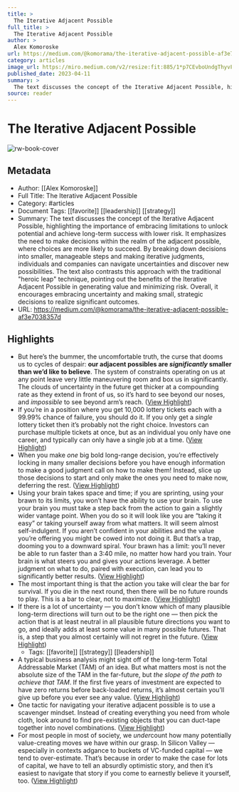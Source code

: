 ```yaml
---
title: >
  The Iterative Adjacent Possible
full_title: >
  The Iterative Adjacent Possible
author: >
  Alex Komoroske
url: https://medium.com/@komorama/the-iterative-adjacent-possible-af3e7038357d
category: articles
image_url: https://miro.medium.com/v2/resize:fit:885/1*p7CEvboUndgThyvFR4_0cQ.png
published_date: 2023-04-11
summary: >
  The text discusses the concept of the Iterative Adjacent Possible, highlighting the importance of embracing limitations to unlock potential and achieve long-term success with lower risk. It emphasizes the need to make decisions within the realm of the adjacent possible, where choices are more likely to succeed. By breaking down decisions into smaller, manageable steps and making iterative judgments, individuals and companies can navigate uncertainties and discover new possibilities. The text also contrasts this approach with the traditional "heroic leap" technique, pointing out the benefits of the Iterative Adjacent Possible in generating value and minimizing risk. Overall, it encourages embracing uncertainty and making small, strategic decisions to realize significant outcomes.
source: reader
---
```

# The Iterative Adjacent Possible

![rw-book-cover](https://miro.medium.com/v2/resize:fit:885/1*p7CEvboUndgThyvFR4_0cQ.png)

## Metadata
- Author: [[Alex Komoroske]]
- Full Title: The Iterative Adjacent Possible
- Category: #articles
- Document Tags: [[favorite]] [[leadership]] [[strategy]] 
- Summary: The text discusses the concept of the Iterative Adjacent Possible, highlighting the importance of embracing limitations to unlock potential and achieve long-term success with lower risk. It emphasizes the need to make decisions within the realm of the adjacent possible, where choices are more likely to succeed. By breaking down decisions into smaller, manageable steps and making iterative judgments, individuals and companies can navigate uncertainties and discover new possibilities. The text also contrasts this approach with the traditional "heroic leap" technique, pointing out the benefits of the Iterative Adjacent Possible in generating value and minimizing risk. Overall, it encourages embracing uncertainty and making small, strategic decisions to realize significant outcomes.
- URL: https://medium.com/@komorama/the-iterative-adjacent-possible-af3e7038357d

## Highlights
- But here’s the bummer, the uncomfortable truth, the curse that dooms us to cycles of despair: **our adjacent possibles are *significantly* smaller than we’d like to believe**. The system of constraints operating on us at any point leave very little maneuvering room and box us in significantly. The clouds of uncertainty in the future get thicker at a compounding rate as they extend in front of us, so it’s hard to see beyond our noses, and *impossible* to see beyond arm’s reach. ([View Highlight](https://read.readwise.io/read/01j1yeet84df8hg4r0fcaeqcx8))
- If you’re in a position where you get 10,000 lottery tickets each with a 99.99% chance of failure, you should do it. If you only get a *single* lottery ticket then it’s probably not the right choice. Investors can purchase multiple tickets at once, but as an individual you only have one career, and typically can only have a single job at a time. ([View Highlight](https://read.readwise.io/read/01j1yehb7640hxjpwc0bd4sf5r))
- When you make *one* big bold long-range decision, you’re effectively locking in many smaller decisions before you have enough information to make a good judgment call on how to make them! Instead, slice up those decisions to start and only make the ones you need to make now, deferring the rest. ([View Highlight](https://read.readwise.io/read/01j1yf0463p3gyp24q45fszk85))
- Using your brain takes space and time; if you are sprinting, using your brawn to its limits, you won’t have the ability to use your brain. To use your brain you must take a step back from the action to gain a slightly wider vantage point. When you do so it will look like you are “taking it easy” or taking yourself away from what matters. It will seem almost self-indulgent. If you aren’t confident in your abilities and the value you’re offering you might be cowed into not doing it. But that’s a trap, dooming you to a downward spiral. Your brawn has a limit: you’ll never be able to run faster than a 3:40 mile, no matter how hard you train. Your brain is what steers you and gives your actions leverage. A better judgment on what to do, paired with execution, can lead you to significantly better results. ([View Highlight](https://read.readwise.io/read/01j1yf5cs7gvysbpbrv642sj8q))
- The most important thing is that the action you take will clear the bar for survival. If you die in the next round, then there will be no future rounds to play. This is a bar to clear, not to maximize. ([View Highlight](https://read.readwise.io/read/01j1yf5sb7c4f2s5gexpmqa9b0))
- If there is a lot of uncertainty — you don’t know which of many plausible long-term directions will turn out to be the right one — then pick the action that is at least neutral in all plausible future directions you want to go, and ideally adds at least some value in many possible futures. That is, a step that you almost certainly will not regret in the future. ([View Highlight](https://read.readwise.io/read/01j1yf6f55av8kme78y0byyv3t))
    - Tags: [[favorite]] [[strategy]] [[leadership]] 
- A typical business analysis might sight off of the long-term Total Addressable Market (TAM) of an idea. But what matters most is not the absolute size of the TAM in the far-future, but *the slope of the path to achieve that TAM*. If the first five years of investment are expected to have zero returns before back-loaded returns, it’s almost certain you’ll give up before you ever see any value. ([View Highlight](https://read.readwise.io/read/01j1yf84ppsyfw8dcze060eg9q))
- One tactic for navigating your iterative adjacent possible is to use a scavenger mindset. Instead of creating everything you need from whole cloth, look around to find pre-existing objects that you can duct-tape together into novel combinations. ([View Highlight](https://read.readwise.io/read/01j1yfaec17knmwte7vqb293ne))
- For most people in most of society, we *under*count how many potentially value-creating moves we have within our grasp. In Silicon Valley — especially in contexts adgance to buckets of VC-funded capital — we tend to over-estimate. That’s because in order to make the case for lots of capital, we have to tell an absurdly optimistic story, and then it’s easiest to navigate that story if you come to earnestly believe it yourself, too. ([View Highlight](https://read.readwise.io/read/01j1yfds1n63hv2hbetqhckhqj))


